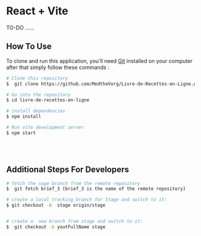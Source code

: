 # React + Vite

TO-DO ......

## How To Use

To clone and run this application, you'll need [Git](https://git-scm.com) installed on your computer after that simply follow these commands :

```bash
# Clone this repository
$  git clone https://github.com/MedtheVorg/Livre-de-Recettes-en-Ligne.git

# Go into the repository
$ cd livre-de-recettes-en-ligne

# install dependencies
$ npm install

# Run vite development server
$ npm start
```

<br/>
<br/>

## Additional Steps For Developers

```bash
# fetch the sage branch from the remote repository
$  git fetch brief_3 (brief_3 is the name of the remote repository)

# create a local tracking branch for Stage and switch to it:
$ git checkout -b  stage origin/stage


# create a  new branch from stage and switch to it:
$  git checkout -b youtFullName stage


```
